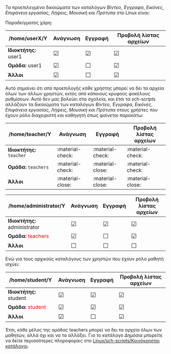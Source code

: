 Τα προεπιλεγμένα δικαιώματα των καταλόγων *Βίντεο*, *Έγγραφα*,
*Εικόνες*, *Επιφάνεια εργασίας*, *Λήψεις*, *Μουσική* και
*Πρότυπα* στο Linux είναι:

Παραδείγματος χάρη:

| /home/userΧ/Υ         | Ανάγνωση     | Εγγραφή      | Προβολή λίστας αρχείων |
| --------------------- | ------------ | ------------ | ---------------------- |
| **Ιδιοκτήτης:** user1 | <big>☑</big> | <big>☑</big> | <big>☑</big>           |
| **Ομάδα:** user1      | <big>☑</big> | <big>☐</big> | <big>☑</big>           |
| **Άλλοι**             | <big>☑</big> | <big>☐</big> | <big>☑</big>           |

Αυτό σημαίνει ότι από προεπιλογής κάθε χρήστης μπορεί να δει τα αρχεία
όλων των άλλων χρηστών, εκτός από κάποιους κρυφούς φακέλους ρυθμίσεων.
Αυτό δεν μας βολεύει στα σχολεία, και έτσι τα sch-scripts αλλάζουν τα
δικαιώματα των καταλόγων *Βίντεο*, *Έγγραφα*, *Εικόνες*, *Επιφάνεια
εργασίας*, *Λήψεις*, *Μουσική* και *Πρότυπα* στους χρήστες που έχουν
ρόλο διαχειριστή και καθηγητή όπως φαίνεται παρακάτω:

| /home/teacher/Y                                   | Ανάγνωση         | Εγγραφή          | Προβολή λίστας αρχείων |
| ------------------------------------------------- | ---------------- | ---------------- | ---------------------- |
| **Ιδιοκτήτης:** `teacher`                         | :material-check: | :material-check: | :material-check:       |
| **Ομάδα:** `teachers`                             | :material-check: | :material-close: | :material-check:       |
| **Άλλοι**                                         | :material-close: | :material-close: | :material-close:       |

| /home/administrator/Y                             | Ανάγνωση     | Εγγραφή      | Προβολή λίστας αρχείων |
| ------------------------------------------------- | ------------ | ------------ | ---------------------- |
| **Ιδιοκτήτης:** administrator                     | <big>☑</big> | <big>☑</big> | <big>☑</big>           |
| **Ομάδα:** <span style="color:red">teachers<span> | <big>☑</big> | <big>☐</big> | <big>☑</big>           |
| **Άλλοι**                                         | <big>☐</big> | <big>☐</big> | <big>☐</big>           |

Ενώ για τους αρχικούς καταλόγους των χρηστών που έχουν ρόλο μαθητή
ισχύει:

| /home/student/Y                                  | Ανάγνωση     | Εγγραφή      | Προβολή λίστας αρχείων |
| ------------------------------------------------ | ------------ | ------------ | ---------------------- |
| **Ιδιοκτήτης:** student                          | <big>☑</big> | <big>☑</big> | <big>☑</big>           |
| **Ομάδα:** <span style="color:red">student<span> | <big>☑</big> | <big>☑</big> | <big>☑</big>           |
| **Άλλοι**                                        | <big>☑</big> | <big>☐</big> | <big>☑</big>           |

Έτσι, κάθε μέλος της ομάδας teachers μπορεί να δει τα αρχεία όλων των
μαθητών, αλλά όχι και να τα αλλάξει. Για το κατάλογο *Δημόσια*
μπορείτε να δείτε περισσότερες πληροφορίες στο
[Linux/sch-scripts/Κοινόχρηστοι
κατάλογοι](Κοινόχρηστοι_κατάλογοι.md).
